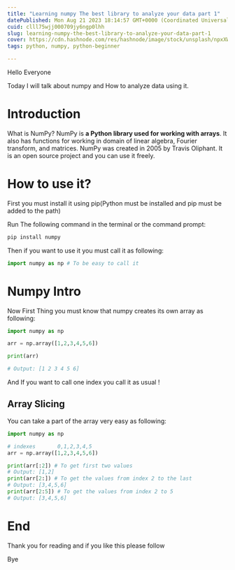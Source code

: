 ```yaml
---
title: "Learning numpy The best library to analyze your data part 1"
datePublished: Mon Aug 21 2023 18:14:57 GMT+0000 (Coordinated Universal Time)
cuid: clll75wjj000709jy6ngp0lhh
slug: learning-numpy-the-best-library-to-analyze-your-data-part-1
cover: https://cdn.hashnode.com/res/hashnode/image/stock/unsplash/npxXWgQ33ZQ/upload/0342039f54a30956d5d3910a8075f827.jpeg
tags: python, numpy, python-beginner

---
```


Hello Everyone

Today I will talk about numpy and How to analyze data using it.

# Introduction

What is NumPy? NumPy is **a Python library used for working with arrays**. It also has functions for working in domain of linear algebra, Fourier transform, and matrices. NumPy was created in 2005 by Travis Oliphant. It is an open source project and you can use it freely.

# How to use it?

First you must install it using pip(Python must be installed and pip must be added to the path)

Run The following command in the terminal or the command prompt:

```bash
pip install numpy
```

Then if you want to use it you must call it as following:

```python
import numpy as np # To be easy to call it
```

# Numpy Intro

Now First Thing you must know that numpy creates its own array as following:

```python
import numpy as np

arr = np.array([1,2,3,4,5,6])

print(arr)

# Output: [1 2 3 4 5 6]
```

And If you want to call one index you call it as usual !

## Array Slicing

You can take a part of the array very easy as following:

```python
import numpy as np

# indexes       0,1,2,3,4,5
arr = np.array([1,2,3,4,5,6])

print(arr[:2]) # To get first two values 
# Output: [1,2]
print(arr[2:]) # To get the values from index 2 to the last
# Output: [3,4,5,6]
print(arr[2:5]) # To get the values from index 2 to 5
# Output: [3,4,5,6]
```

# End

Thank you for reading and if you like this please follow

Bye